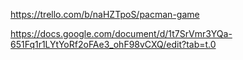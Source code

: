 https://trello.com/b/naHZTpoS/pacman-game



https://docs.google.com/document/d/1t7SrVmr3YQa-651Fq1r1LYtYoRf2oFAe3_ohF98vCXQ/edit?tab=t.0
